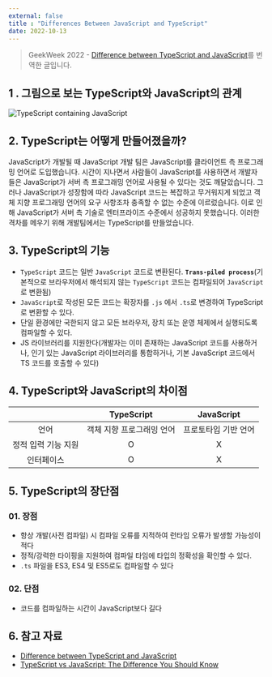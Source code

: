 ```yaml
---
external: false
title : "Differences Between JavaScript and TypeScript"
date: 2022-10-13
---
```


> GeekWeek 2022 -  [Difference between TypeScript and JavaScript](https://www.geeksforgeeks.org/difference-between-typescript-and-javascript/?ref=lbp)를 번역한 글입니다.

## 1 . 그림으로 보는 TypeScript와 JavaScript의 관계

![TypeScript containing JavaScript](https://cdncontribute.geeksforgeeks.org/wp-content/uploads/Untitled-102-300x216.png "자바스크립트를 포함하고 있는 타입스크립트")

## 2. TypeScript는 어떻게 만들어졌을까?

JavaScript가 개발될 때 JavaScript 개발 팀은 JavaScript를 클라이언트 측 프로그래밍 언어로 도입했습니다.
시간이 지나면서 사람들이 JavaScript를 사용하면서 개발자들은 JavaScript가 서버 측 프로그래밍 언어로 사용될 수 있다는 것도 깨달았습니다.
그러나 JavaScript가 성장함에 따라 JavaScript 코드는 복잡하고 무거워지게 되었고 객체 지향 프로그래밍 언어의 요구 사항조차 충족할 수 없는 수준에 이르렀습니다. 이로 인해 JavaScript가 서버 측 기술로 엔터프라이즈 수준에서 성공하지 못했습니다.
이러한 격차를 메우기 위해 개발팀에서는 TypeScript를 만들었습니다.

## 3. TypeScript의 기능

- `TypeScript` 코드는 일반 `JavaScript` 코드로 변환된다.
  **`Trans-piled process`**(기본적으로 브라우저에서 해석되지 않는 `TypeScript` 코드는 컴파일되어 `JavaScript`로 변환됨)
- `JavaScript`로 작성된 모든 코드는 확장자를 `.js` 에서 `.ts`로 변경하여 TypeScript로 변환할 수 있다.
- 단일 환경에만 국한되지 않고 모든 브라우저, 장치 또는 운영 체제에서 실행되도록 컴파일할 수 있다.
- JS 라이브러리를 지원한다(개발자는 이미 존재하는 JavaScript 코드를 사용하거나, 인기 있는 JavaScript 라이브러리를 통합하거나, 기본 JavaScript 코드에서 TS 코드를 호출할 수 있다)
  
## 4. TypeScript와 JavaScript의 차이점

|                     |         TypeScript        |      JavaScript      |
|:-------------------:|:-------------------------:|:--------------------:|
|         언어        | 객체 지향 프로그래밍 언어 | 프로토타입 기반 언어 |
| 정적 입력 기능 지원 |             O             |           X          |
|      인터페이스     |             O             |           X          |

## 5. TypeScript의 장단점

### 01. 장점

- 항상 개발(사전 컴파일) 시 컴파일 오류를 지적하여 런타임 오류가 발생할 가능성이 적다
- 정적/강력한 타이핑을 지원하여 컴파일 타임에 타입의 정확성을 확인할 수 있다.
- `.ts` 파일을 ES3, ES4 및 ES5로도 컴파일할 수 있다

### 02. 단점

- 코드를 컴파일하는 시간이 JavaScript보다 길다

## 6. 참고 자료

- [Difference between TypeScript and JavaScript](https://www.geeksforgeeks.org/difference-between-typescript-and-javascript/)
- [TypeScript vs JavaScript: The Difference You Should Know](https://radixweb.com/blog/typescript-vs-javascript)
